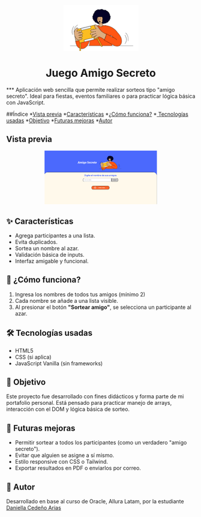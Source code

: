 
<p align="center">
  <img src="assets/amigo-secreto.png" alt="Logo del proyecto" width="200">
</p>
<h1 align="center"> Juego Amigo Secreto </h1>
*** 
Aplicación web sencilla que permite realizar sorteos tipo "amigo secreto". Ideal para fiestas, eventos familiares o para practicar lógica básica con JavaScript.

##Índice
*[Vista previa](#Vista-previa)
*[Características](#características)
*[¿Cómo funciona?](#¿Cómo-funciona?)
*[ Tecnologías usadas](#Tecnologías-usadas)
*[Objetivo](#Objetivo)
*[Futuras mejoras](#Futuras-mejoras)
*[Autor](#Autor)

## Vista previa
<p align="center">
  <img src="assets/vista-previa.png" alt="Ejemplo de la app" width="300">
</p>

## ✨ Características
- Agrega participantes a una lista.
- Evita duplicados.
- Sortea un nombre al azar.
- Validación básica de inputs.
- Interfaz amigable y funcional.

## 🧩 ¿Cómo funciona?

1. Ingresa los nombres de todos tus amigos (mínimo 2)
2.  Cada nombre se añade a una lista visible.
3. Al presionar el botón **"Sortear amigo"**, se selecciona un participante al azar.

## 🛠️ Tecnologías usadas

- HTML5
- CSS (si aplica)
- JavaScript Vanilla (sin frameworks)

## 📌 Objetivo

Este proyecto fue desarrollado con fines didácticos y forma parte de mi portafolio personal. Está pensado para practicar manejo de arrays, interacción con el DOM y lógica básica de sorteo.

## 🔮 Futuras mejoras
- Permitir sortear a todos los participantes (como un verdadero "amigo secreto").
- Evitar que alguien se asigne a sí mismo.
- Estilo responsive con CSS o Tailwind.
- Exportar resultados en PDF o enviarlos por correo.

## 🎨 Autor
Desarrollado en base al curso de Oracle, Allura Latam, por la estudiante [Daniella Cedeño Arias](https://github.com/dacerioas)